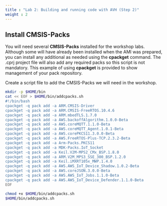 ```yaml
---
title : "Lab 2: Building and running code with AVH (Step 2)"
weight : 2
---
```


## Install CMSIS-Packs

You will need several **CMSIS-Packs** installed for the workshop labs. Although some will have already been installed when the AMI was prepared, you can install any additional as needed using the **cpackget** command. The .cprj project file will also add any required packs so this script is not mandatory. This example of using **cpackget** is provided to show management of your pack repository. 

Create a script file to add the CMSIS-Packs we will need in the workshop.

```bash
mkdir -p $HOME/bin
cat << EOF > $HOME/bin/addcpacks.sh
#!/bin/bash
cpackget -q pack add -a ARM.CMSIS-Driver
cpackget -q pack add -a ARM.CMSIS-FreeRTOS.10.4.6
cpackget -q pack add -a ARM.mbedTLS.1.7.0
cpackget -q pack add -a AWS.backoffAlgorithm.1.0.0-Beta
cpackget -q pack add -a AWS.coreMQTT.1.1.0-Beta
cpackget -q pack add -a AWS.coreMQTT_Agent.1.0.1-Beta
cpackget -q pack add -a AWS.corePKCS11.3.0.0-Beta
cpackget -q pack add -a AWS.FreeRTOS-Plus-TCP.2.3.2-Beta
cpackget -q pack add -a Arm-Packs.PKCS11
cpackget -q pack add -a MDK-Packs.IoT_Socket
cpackget -q pack add -a Keil.V2M-MPS2_CMx_BSP.1.8.0
cpackget -q pack add -a ARM.V2M_MPS3_SSE_300_BSP.1.2.0
cpackget -q pack add -a Keil.iMXRT105x_MWP.1.4.0
cpackget -q pack add -a AWS.AWS_IoT_Device_Shadow.1.0.2-Beta
cpackget -q pack add -a AWS.coreJSON.3.0.0-Beta
cpackget -q pack add -a AWS.AWS_IoT_Jobs.1.1.0-Beta
cpackget -q pack add -a AWS.AWS_IoT_Device_Defender.1.1.0-Beta
EOF

chmod +x $HOME/bin/addcpacks.sh
$HOME/bin/addcpacks.sh
```
